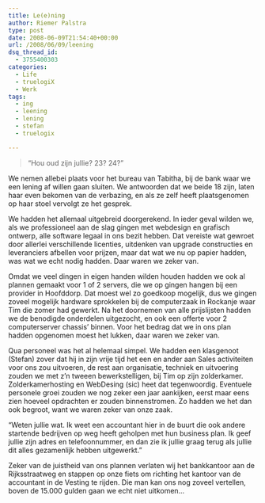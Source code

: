 ```yaml
---
title: Le(e)ning
author: Riemer Palstra
type: post
date: 2008-06-09T21:54:40+00:00
url: /2008/06/09/leening
dsq_thread_id:
  - 3755400303
categories:
  - Life
  - truelogiX
  - Werk
tags:
  - ing
  - leening
  - lening
  - stefan
  - truelogix

---
```

> &#8220;Hou oud zijn jullie? 23? 24?&#8221;

We nemen allebei plaats voor het bureau van Tabitha, bij de bank waar we een lening af willen gaan sluiten. We antwoorden dat we beide 18 zijn, laten haar even bekomen van de verbazing, en als ze zelf heeft plaatsgenomen op haar stoel vervolgt ze het gesprek.

We hadden het allemaal uitgebreid doorgerekend. In ieder geval wilden we, als we professioneel aan de slag gingen met webdesign en grafisch ontwerp, alle software legaal in ons bezit hebben. Dat vereiste wat gewroet door allerlei verschillende licenties, uitdenken van upgrade constructies en leveranciers afbellen voor prijzen, maar dat wat we nu op papier hadden, was wat we echt nodig hadden. Daar waren we zeker van.

Omdat we veel dingen in eigen handen wilden houden hadden we ook al plannen gemaakt voor 1 of 2 servers, die we op gingen hangen bij een provider in Hoofddorp. Dat moest wel zo goedkoop mogelijk, dus we gingen zoveel mogelijk hardware sprokkelen bij de computerzaak in Rockanje waar Tim die zomer had gewerkt. Na het doornemen van alle prijslijsten hadden we de benodigde onderdelen uitgezocht, en ook een offerte voor 2 computerserver chassis&#8217; binnen. Voor het bedrag dat we in ons plan hadden opgenomen moest het lukken, daar waren we zeker van.

Qua personeel was het al helemaal simpel. We hadden een klasgenoot (Stefan) zover dat hij in zijn vrije tijd het een en ander aan Sales activiteiten voor ons zou uitvoeren, de rest aan organisatie, techniek en uitvoering zouden we met z&#8217;n tweeen bewerkstelligen, bij Tim op zijn zolderkamer. Zolderkamerhosting en WebDesing (sic) heet dat tegenwoordig. Eventuele personele groei zouden we nog zeker een jaar aankijken, eerst maar eens zien hoeveel opdrachten er zouden binnenstromen. Zo hadden we het dan ook begroot, want we waren zeker van onze zaak.

&#8220;Weten jullie wat. Ik weet een accountant hier in de buurt die ook andere startende bedrijven op weg heeft geholpen met hun business plan. Ik geef jullie zijn adres en telefoonnummer, en dan zie ik jullie graag terug als jullie dit alles gezamenlijk hebben uitgewerkt.&#8221;

Zeker van de juistheid van ons plannen verlaten wij het bankkantoor aan de Rijksstraatweg en stappen op onze fiets om richting het kantoor van de accountant in de Vesting te rijden. Die man kan ons nog zoveel vertellen, boven de 15.000 gulden gaan we echt niet uitkomen&#8230;